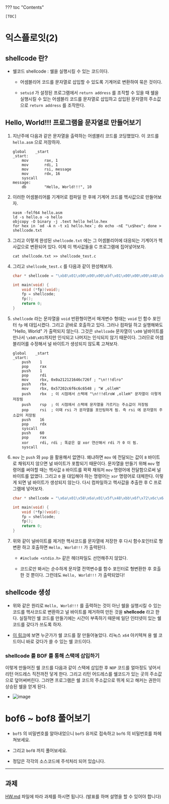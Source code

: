 ??? toc "Contents"

    [TOC]

# 익스플로잇(2)

## shellcode 란? 

- 쉘코드 shellcode : 쉘을 실행시킬 수 있는 코드이다.

	- 어셈블리어 코드를 문자열로 삽입할 수 있도록 기계어로 변환하여 묶은 것이다. 

	- `setuid` 가 설정된 프로그램에서 `return address` 를 조작할 수 있을 때 쉘을 실행시킬 수 있는 어셈블리 코드를 문자열로 삽입하고 삽입된 문자열의 주소값으로 `return address` 를 조작한다. 

## Hello, World!!! 프로그램을 문자열로 만들어보기 

1. 지난주에 다음과 같은 문자열을 출력하는 어셈블리 코드를 코딩했었다. 이 코드를 `hello.asm` 으로 저장하자. 

    ```assembly
    global    _start                  
    _start:                           
        mov       rax, 1             
        mov       rdi, 1            
        mov       rsi, message     
        mov       rdx, 16         
        syscall                  
    message:                    
        db        "Hello, World!!!", 10
    ```
    
2. 이러한 어셈블리어를 기계어로 컴파일 한 후에 기계어 코드를 헥사값으로 만들어보자. 

    ```console
    nasm -felf64 hello.asm
    ld -s hello.o -o hello
    objcopy -O binary -j .text hello hello.hex
    for hex in `od -A n -t x1 hello.hex`; do echo -nE "\x$hex"; done > shellcode.txt
    ```

3. 그리고 이렇게 완성된 `shellcode.txt` 에는 그 어셈블리어에 대응되는 기계어가 헥사값으로 변환되어 있다. 이제 이 헥사값들을 C 프로그램에 집어넣어보자.

    ```console
    cat shellcode.txt >> shellcode_test.c
    ```

4. 그리고 `shellcode_test.c` 를 다음과 같이 완성해보자. 

    ```c
    char * shellcode = "\xb8\x01\x00\x00\x00\xbf\x01\x00\x00\x00\x48\xbe\xa5\x00\x40\x00\x00\x00\x00\x00\xba\x0d\x00\x00\x00\x0f\x05\xb8\x3c\x00\x00\x00\x48\x31\xff\x0f\x05\x48\x65\x6c\x6c\x6f\x2c\x20\x57\x6f\x72\x6c\x64\x0a";
    
    int main(void) {
        void (*fp)(void);
        fp = shellcode;
        fp();
        return 0;
    }
    ```
    
5. `shellcode` 라는 문자열을 `void` 반환형이면서 매개변수 형태는 `void` 인 함수 포인터 `fp` 에 대입시켰다. 그리고 곧바로 호출하고 있다. 그러나 컴파일 하고 실행해봐도 "Hello, World" 가 출력되지 않는다. 그것은 `shellcode` 문자열이 `\x00` 널바이트를 만나서 `\xb8\x01`까지만 인식되고 나머지는 인식되지 않기 때문이다. 그러므로 어셈블리어를 수정해서 널 바이트가 생성되지 않도록 고쳐보자. 

    ```assembly
    global    _start
    _start:
        push    1
        pop     rax
        push    1
        pop     rdi
        mov     rbx, 0x0a212121646c726f ; "\n!!!dlro"
        push    rbx
        mov     rbx, 0x57202c6f6c6c6548 ; "W ,olleH"
        push    rbx  ; 이 시점에서 스택에 "\n!!!dlroW ,olleH" 문자열이 이렇게 저장됨 
        push    rsp  ; 이 시점에서 스택에 문자열을 가르키는 주소값이 저장됨 
        pop     rsi  ; 이때 rsi 가 문자열을 포인팅하게 됨. 즉 rsi 에 문자열의 주소값이 저장됨 
        push    16
        pop     rdx
        syscall
        push    60
        pop     rax
        xor     rdi, rdi ; 똑같은 걸 xor 연산해서 rdi 가 0 이 됨. 
        syscall
    ```

6. `mov` 는 `push` 와 `pop` 을 활용해서 없앤다. 왜냐하면 `mov` 에 전달되는 값이 `8` 바이트로 채워지지 않으면 널 바이트가 포함되기 때문이다. 문자열을 만들기 위해 `mov` 명령어를 써야할 때는 헥사값 `8` 바이트를 꽉꽉 채워저 `mov` 명령어에 전달함으로써 널 바이트를 없앴다. 그리고 `0` 을 대입해야 하는 명령어는 `xor` 명령어로 대체한다. 이렇게 되면 널 바이트가 생성되지 않는다. 다시 컴파일하고 헥사값을 추출한 후 C 프로그램에 넣어보자. 

    ```c
    char * shellcode = "\x6a\x01\x58\x6a\x01\x5f\x48\xbb\x6f\x72\x6c\x64\x21\x21\x21\x0a\x53\x48\xbb\x48\x65\x6c\x6c\x6f\x2c\x20\x57\x53\x54\x5e\x6a\x10\x5a\x0f\x05\x6a\x3c\x58\x48\x31\xff\x0f\x05\x48\x65\x6c\x6c\x6f\x2c\x20\x57\x6f\x72\x6c\x64\x0a";
    
    int main(void) {
        void (*fp)(void);
        fp = shellcode;
        fp();
        return 0;
    }
    ```
    
7. 위와 같이 널바이트를 제거한 헥사코드를 문자열에 저장한 후 다시 함수포인터로 형변환 하고 호출하면 `Hello, World!!!` 가 출력된다. 

    - `#include <stdio.h>` 같은 헤더파일도 선언해주지 않았다.
    
    - 코드로만 봐서는 순수하게 문자열 전역변수를 함수 포인터로 형변환한 후 호출한 것 뿐이다. 그런데도 `Hello, World!!!` 가 출력되었다! 

## shellcode 생성

- 위와 같은 원리로 `Hello, World!!!` 를 출력하는 것이 아닌 쉘을 실행시킬 수 있는 코드를 헥사코드로 변환하고 널 바이트를 제거하여 만든 것을 **shellcode** 라고 한다. 실질적인 쉘 코드를 만들기에는 시간이 부족하기 때문에 일단 인터넷이 있는 쉘코드를 갖다가 쓰도록 하자. 

- [이 링크](http://shell-storm.org/shellcode/files/shellcode-806.php)에 보면 누군가가 쉘 코드를 잘 만들어놓았다. 리눅스 `x64` 아키텍쳐 용 쉘 코드이니 바로 갖다가 쓸 수 있는 쉘 코드이다. 

### shellcode 를 BOF 를 통해 스택에 삽입하기 

이렇게 만들어진 쉘 코드를 다음과 같이 스택에 삽입한 후 `NOP` 코드를 얼마정도 넣어서 리턴 어드레스 직전까전 닿게 한다. 그리고 리턴 어드레스를 쉘코드가 있는 곳의 주소값으로 덮어써버린다. 그러면 프로그램은 쉘 코드의 주소값으로 뛰게 되고 해커는 권한이 상승된 쉘을 얻게 된다.

- ![image](https://user-images.githubusercontent.com/16812446/134930609-ec79eceb-f760-460f-8f64-eb120e355784.png)

# bof6 ~ bof8 풀어보기 

- `bof5` 의 비밀번호를 알아내었으니 `bof5` 유저로 접속하고 `bof6` 의 비밀번호를 파헤쳐보세요. 

- 그리고 `bof8` 까지 풀어보세요. 

- 정답은 각각의 소스코드에 주석처리 되어 있습니다. 

---

## 과제 

[HW.md](hw.md) 파일에 따라 과제를 하시면 됩니다. (발표를 하며 설명을 할 수 있어야 합니다)
